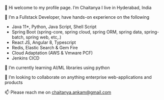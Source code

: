 👋 Hi welcome to my profile page. I’m Chaitanya I live in Hyderabad, India

👀 I’m a Fullstack Developer, have hands-on experience on the following <br/>
  * Java 11*, Python, Java Script, Shell Script
  * Spring Boot (spring-core, spring cloud, spring ORM, spring data, spring-batch, spring web, etc,.)
  * React JS, Angular 8, Typescript
  * Redis, Elastic Search & Gem Fire
  * Cloud Adaptation (AWS & Vmware PCF)
  * Jenkins CICD

🌱 I’m currently learning AI/ML libraries using python

💞️ I’m looking to collaborate on anything enterprise web-applications and products

📫 Please reach me on chaitanya.ankam@gmail.com

<!---
Chaitanya199102/Chaitanya199102 is a ✨ special ✨ repository because its `README.md` (this file) appears on your GitHub profile.
You can click the Preview link to take a look at your changes.
--->
